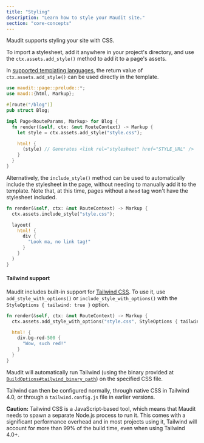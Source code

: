 ```yaml
---
title: "Styling"
description: "Learn how to style your Maudit site."
section: "core-concepts"
---
```


Maudit supports styling your site with CSS.

To import a stylesheet, add it anywhere in your project's directory, and use the `ctx.assets.add_style()` method to add it to a page's assets.

In [supported templating languages](/docs/templating/), the return value of `ctx.assets.add_style()` can be used directly in the template.

```rs
use maudit::page::prelude::*;
use maud::{html, Markup};

#[route("/blog")]
pub struct Blog;

impl Page<RouteParams, Markup> for Blog {
  fn render(&self, ctx: &mut RouteContext) -> Markup {
    let style = ctx.assets.add_style("style.css");

    html! {
      (style) // Generates <link rel="stylesheet" href="STYLE_URL" />
    }
  }
}
```

Alternatively, the `include_style()` method can be used to automatically include the stylesheet in the page, without needing to manually add it to the template. Note that, at this time, pages without a `head` tag won't have the stylesheet included.

```rs
fn render(&self, ctx: &mut RouteContext) -> Markup {
  ctx.assets.include_style("style.css");

  layout(
    html! {
      div {
        "Look ma, no link tag!"
      }
    }
  )
}
```

#### Tailwind support

Maudit includes built-in support for [Tailwind CSS](https://tailwindcss.com/). To use it, use `add_style_with_options()` or `include_style_with_options()` with the `StyleOptions { tailwind: true }` option.

```rs
fn render(&self, ctx: &mut RouteContext) -> Markup {
  ctx.assets.add_style_with_options("style.css", StyleOptions { tailwind: true });

  html! {
    div.bg-red-500 {
      "Wow, such red!"
    }
  }
}
```

Maudit will automatically run Tailwind (using the binary provided at [`BuildOptions#tailwind_binary_path`](https://docs.rs/maudit/0.3.2/maudit/struct.BuildOptions.html#structfield.tailwind_binary_path)) on the specified CSS file.

Tailwind can then be configured normally, through native CSS in Tailwind 4.0, or through a `tailwind.config.js` file in earlier versions.

**Caution:** Tailwind CSS is a JavaScript-based tool, which means that Maudit needs to spawn a separate Node.js process to run it. This comes with a significant performance overhead and in most projects using it, Tailwind will account for more than 99% of the build time, even when using Tailwind 4.0+.

